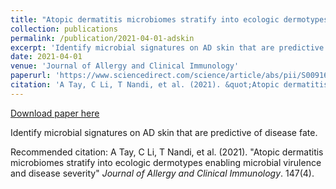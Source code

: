 ```yaml
---
title: "Atopic dermatitis microbiomes stratify into ecologic dermotypes enabling microbial virulence and disease severity"
collection: publications
permalink: /publication/2021-04-01-adskin
excerpt: 'Identify microbial signatures on AD skin that are predictive of disease fate.'
date: 2021-04-01
venue: 'Journal of Allergy and Clinical Immunology'
paperurl: 'https://www.sciencedirect.com/science/article/abs/pii/S0091674920313993'
citation: 'A Tay, C Li, T Nandi, et al. (2021). &quot;Atopic dermatitis microbiomes stratify into ecologic dermotypes enabling microbial virulence and disease severity&quot; <i>Journal of Allergy and Clinical Immunology</i>. 147(4).'
---
```


<a href='https://www.sciencedirect.com/science/article/abs/pii/S0091674920313993'>Download paper here</a>

Identify microbial signatures on AD skin that are predictive of disease fate.

Recommended citation: A Tay, C Li, T Nandi, et al. (2021). "Atopic dermatitis microbiomes stratify into ecologic dermotypes enabling microbial virulence and disease severity" <i>Journal of Allergy and Clinical Immunology</i>. 147(4).